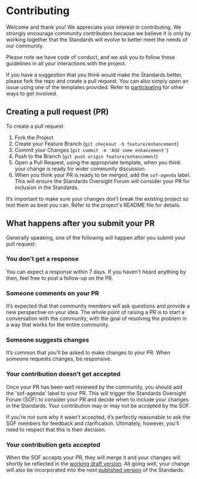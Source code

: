 # Contributing

Welcome and thank you! We appreciate your interest in contributing. We strongly encourage community contributors because we believe it is only by working together that the Standards will evolve to better meet the needs of our community.

Please note we have code of conduct, and we ask you to follow these guidelines in all your interactions with the project.

If you have a suggestion that you think would make the Standards better, please fork the repo and create a pull request. You can also simply open an issue using one of the templates provided. Refer to [participating](/community/get-involved/03.1-participating) for other ways to get involved.

## Creating a pull request (PR)

To create a pull request

1. Fork the Project
2. Create your Feature Branch (`git checkout -b feature/enhancement`)
3. Commit your Changes (`git commit -m 'Add some enhancement'`)
4. Push to the Branch (`git push origin feature/enhancement`)
5. Open a Pull Request, using the appropriate template, when you think your change is ready for wider community discussion.
6. When you think your PR is ready to be merged, add the `sof-agenda` label. This will ensure the Standards Oversight Forum will consider your PR for inclusion in the Standards.

It’s important to make sure your changes don’t break the existing project so test them as best you can. Refer to the project's README file for details.

## What happens after you submit your PR

Generally speaking, one of the following will happen after you submit your pull request:

### You don't get a response

You can expect a response within 7 days. If you haven't heard anything by then, feel free to post a follow-up on the PR.

### Someone comments on your PR

It’s expected that that community members will ask questions and provide a new perspective on your idea. The whole point of raising a PR is to start a conversation with the community, with the goal of resolving the problem in a way that works for the entire community.

### Someone suggests changes

It’s common that you’ll be asked to make changes to your PR. When someone requests changes, be responsive.

### Your contribution doesn’t get accepted

Once your PR has been well reviewed by the community, you should add the 'sof-agenda' label to your PR. This will trigger the Standards Oversight Forum (SOF) to consider your PR and decide when to include your changes in the Standards. Your contribution may or may not be accepted by the SOF.

If you’re not sure why it wasn’t accepted, it’s perfectly reasonable to ask the SOF members for feedback and clarification. Ultimately, however, you’ll need to respect that this is their decision.

### Your contribution gets accepted

When the SOF accepts your PR, they will merge it and your changes will shortly be reflected in the [working draft version](hhttps://tewhatuora.github.io/standards-template/draft). All going well, your change will also be incorporated into the next [published version](https://tewhatuora.github.io/standards-template) of the Standards.
